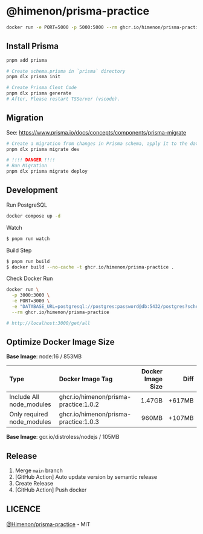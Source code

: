 # @himenon/prisma-practice

```bash
docker run -e PORT=5000 -p 5000:5000 --rm ghcr.io/himenon/prisma-practice
```

## Install Prisma

```bash
pnpm add prisma

# Create schema.prisma in `prisma` directory
pnpm dlx prisma init

# Create Prisma Clent Code
pnpm dlx prisma generate
# After, Please restart TSServer (vscode).
```

## Migration

See: <https://www.prisma.io/docs/concepts/components/prisma-migrate>

```bash
# Create a migration from changes in Prisma schema, apply it to the database trigger generators (e.g. Prisma Client)
pnpm dlx prisma migrate dev

# !!!! DANGER !!!!
# Run Migration
pnpm dlx prisma migrate deploy
```

## Development

Run PostgreSQL

```bash
docker compose up -d
```

Watch

```bash
$ pnpm run watch
```

Build Step

```bash
$ pnpm run build
$ docker build --no-cache -t ghcr.io/himenon/prisma-practice .
```

Check Docker Run

```bash
docker run \
  -p 3000:3000 \
  -e PORT=3000 \
  -e "DATABASE_URL=postgresql://postgres:password@db:5432/postgres?schema=public" \
  --rm ghcr.io/himenon/prisma-practice

# http://localhost:3000/get/all
```

## Optimize Docker Image Size

**Base Image**: node:16 / 853MB

| Type                       | Docker Image Tag                      | Docker Image Size |   Diff |
| :------------------------- | :------------------------------------ | ----------------: | -----: |
| Include All node_modules   | ghcr.io/himenon/prisma-practice:1.0.2 |            1.47GB | +617MB |
| Only required node_modules | ghcr.io/himenon/prisma-practice:1.0.3 |             960MB | +107MB |

**Base Image**: gcr.io/distroless/nodejs / 105MB

## Release

1. Merge `main` branch
2. [GitHub Action] Auto update version by semantic release
3. Create Release
4. [GitHub Action] Push docker

## LICENCE

[@Himenon/prisma-practice](https://github.com/Himenon/prisma-practice)・MIT
